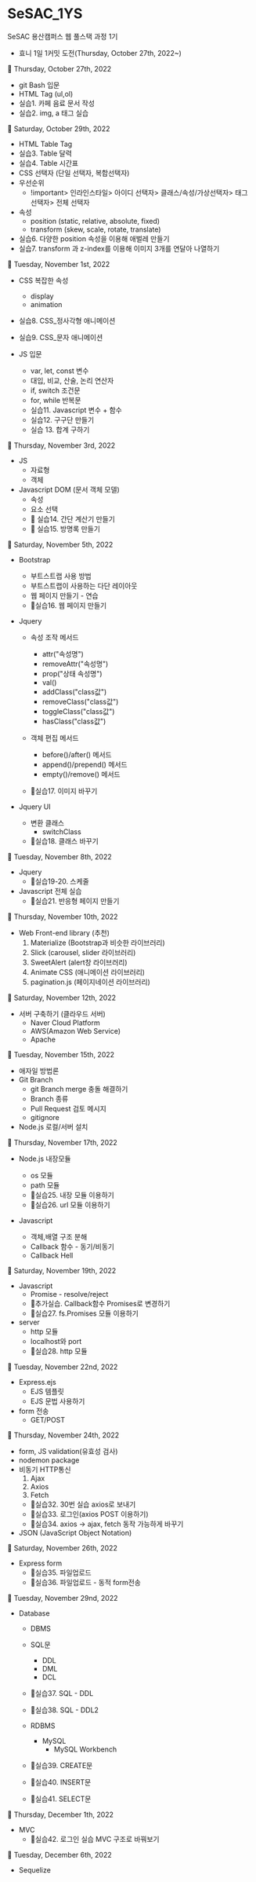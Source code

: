 # SeSAC_1YS

SeSAC 용산캠퍼스 웹 풀스택 과정 1기

- 효니 1일 1커밋 도전(Thursday, October 27th, 2022~)

🌱 Thursday, October 27th, 2022

- git Bash 입문
- HTML Tag (ul,ol)
- 실습1. 카페 음료 문서 작성
- 실습2. img, a 태그 실습

🌱 Saturday, October 29th, 2022

- HTML Table Tag
- 실습3. Table 달력
- 실습4. Table 시간표
- CSS 선택자 (단일 선택자, 복합선택자)
- 우선순위
  - !important> 인라인스타일> 아이디 선택자> 클래스/속성/가상선택자> 태그 선택자> 전체 선택자
- 속성
  - position (static, relative, absolute, fixed)
  - transform (skew, scale, rotate, translate)
- 실습6. 다양한 position 속성을 이용해 애벌레 만들기
- 실습7. transform 과 z-index를 이용해 이미지 3개를 연달아 나열하기

🌱 Tuesday, November 1st, 2022

- CSS 복잡한 속성
  - display
  - animation
- 실습8. CSS\_정사각형 애니메이션
- 실습9. CSS\_문자 애니메이션

- JS 입문

  - var, let, const 변수
  - 대입, 비교, 산술, 논리 연산자
  - if, switch 조건문
  - for, while 반복문
  - 실습11. Javascript 변수 + 함수
  - 실습12. 구구단 만들기
  - 실습 13. 합계 구하기

🌱 Thursday, November 3rd, 2022

- JS
  - 자료형
  - 객체
- Javascript DOM (문서 객체 모델)
  - 속성
  - 요소 선택
  - 🌷 실습14. 간단 계산기 만들기
  - 🌷 실습15. 방명록 만들기

🌱 Saturday, November 5th, 2022

- Bootstrap

  - 부트스트랩 사용 방법
  - 부트스트랩이 사용하는 다단 레이아웃
  - 웹 페이지 만들기 - 연습
  - 🌷실습16. 웹 페이지 만들기

- Jquery

  - 속성 조작 메서드

    - attr("속성명")
    - removeAttr("속성명")
    - prop("상태 속성명")
    - val()
    - addClass("class값")
    - removeClass("class값")
    - toggleClass("class값")
    - hasClass("class값")

  - 객체 편집 메서드
    - before()/after() 메서드
    - append()/prepend() 메서드
    - empty()/remove() 메서드
  - 🌷실습17. 이미지 바꾸기

- Jquery UI
  - 변환 클래스
    - switchClass
  - 🌷실습18. 클래스 바꾸기

🌱 Tuesday, November 8th, 2022

- Jquery
  - 🌷실습19-20. 스케줄
- Javascript 전체 실습
  - 🌷실습21. 반응형 페이지 만들기

🌱 Thursday, November 10th, 2022

- Web Front-end library (추천)
  1. Materialize (Bootstrap과 비슷한 라이브러리)
  2. Slick (carousel, slider 라이브러리)
  3. SweetAlert (alert창 라이브러리)
  4. Animate CSS (애니메이션 라이브러리)
  5. pagination.js (페이지네이션 라이브러리)

🌱 Saturday, November 12th, 2022

- 서버 구축하기 (클라우드 서버)
  - Naver Cloud Platform
  - AWS(Amazon Web Service)
  - Apache

🌱 Tuesday, November 15th, 2022

- 애자일 방법론
- Git Branch
  - git Branch merge 충돌 해결하기
  - Branch 종류
  - Pull Request 검토 메시지
  - gitignore
- Node.js 로컬/서버 설치

🌱 Thursday, November 17th, 2022

- Node.js 내장모듈

  - os 모듈
  - path 모듈
  - 🌷실습25. 내장 모듈 이용하기
  - 🌷실습26. url 모듈 이용하기

- Javascript
  - 객체,배열 구조 분해
  - Callback 함수 - 동기/비동기
  - Callback Hell

🌱 Saturday, November 19th, 2022

- Javascript
  - Promise - resolve/reject
  - 🌷추가실습. Callback함수 Promises로 변경하기
  - 🌷실습27. fs.Promises 모듈 이용하기
- server
  - http 모듈
  - localhost와 port
  - 🌷실습28. http 모듈

🌱 Tuesday, November 22nd, 2022

- Express.ejs
  - EJS 템플릿
  - EJS 문법 사용하기
- form 전송
  - GET/POST

🌱 Thursday, November 24th, 2022

- form, JS validation(유효성 검사)
- nodemon package
- 비동기 HTTP통신
  1. Ajax
  2. Axios
  3. Fetch
  - 🌷실습32. 30번 실습 axios로 보내기
  - 🌷실습33. 로그인(axios POST 이용하기)
  - 🌷실습34. axios -> ajax, fetch 동작 가능하게 바꾸기
- JSON (JavaScript Object Notation)

🌱 Saturday, November 26th, 2022

- Express form
  - 🌷실습35. 파일업로드
  - 🌷실습36. 파일업로드 - 동적 form전송

🌱 Tuesday, November 29nd, 2022

- Database

  - DBMS
  - SQL문
    - DDL
    - DML
    - DCL
  - 🌷실습37. SQL - DDL
  - 🌷실습38. SQL - DDL2

  - RDBMS
    - MySQL
      - MySQL Workbench
  - 🌷실습39. CREATE문
  - 🌷실습40. INSERT문
  - 🌷실습41. SELECT문

🌱 Thursday, December 1th, 2022

- MVC
  - 🌷실습42. 로그인 실습 MVC 구조로 바꿔보기

🌱 Tuesday, December 6th, 2022

- Sequelize

